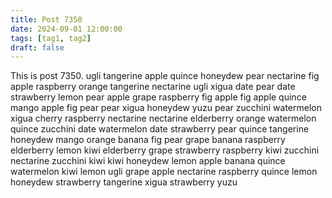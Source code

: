 ```yaml
---
title: Post 7350
date: 2024-09-01 12:00:00
tags: [tag1, tag2]
draft: false
---
```

This is post 7350.
ugli
tangerine
apple
quince
honeydew
pear
nectarine
fig
apple
raspberry
orange
tangerine
nectarine
ugli
xigua
date
pear
date
strawberry
lemon
pear
apple
grape
raspberry
fig
apple
fig
apple
quince
mango
apple
fig
pear
pear
xigua
honeydew
yuzu
pear
zucchini
watermelon
xigua
cherry
raspberry
nectarine
nectarine
elderberry
orange
watermelon
quince
zucchini
date
watermelon
date
strawberry
pear
quince
tangerine
honeydew
mango
orange
banana
fig
pear
grape
banana
raspberry
elderberry
lemon
kiwi
elderberry
grape
strawberry
raspberry
kiwi
zucchini
nectarine
zucchini
kiwi
kiwi
honeydew
lemon
apple
banana
quince
watermelon
kiwi
lemon
ugli
grape
apple
nectarine
raspberry
quince
lemon
honeydew
strawberry
tangerine
xigua
strawberry
yuzu
